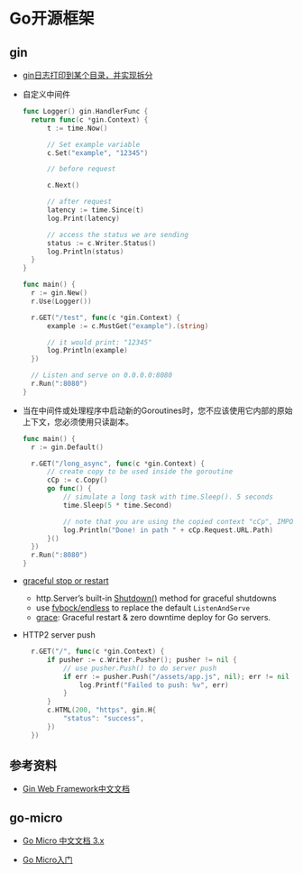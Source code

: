 # Go开源框架

## gin

- [gin日志打印到某个目录，并实现拆分](https://blog.csdn.net/u010918487/article/details/86146691)

- 自定义中间件

  ```go
  func Logger() gin.HandlerFunc {
  	return func(c *gin.Context) {
  		t := time.Now()
  
  		// Set example variable
  		c.Set("example", "12345")
  
  		// before request
  
  		c.Next()
  
  		// after request
  		latency := time.Since(t)
  		log.Print(latency)
  
  		// access the status we are sending
  		status := c.Writer.Status()
  		log.Println(status)
  	}
  }
  
  func main() {
  	r := gin.New()
  	r.Use(Logger())
  
  	r.GET("/test", func(c *gin.Context) {
  		example := c.MustGet("example").(string)
  
  		// it would print: "12345"
  		log.Println(example)
  	})
  
  	// Listen and serve on 0.0.0.0:8080
  	r.Run(":8080")
  }
  ```

- 当在中间件或处理程序中启动新的Goroutines时，您不应该使用它内部的原始上下文，您必须使用只读副本。

  ```go
  func main() {
  	r := gin.Default()
  
  	r.GET("/long_async", func(c *gin.Context) {
  		// create copy to be used inside the goroutine
  		cCp := c.Copy()
  		go func() {
  			// simulate a long task with time.Sleep(). 5 seconds
  			time.Sleep(5 * time.Second)
  
  			// note that you are using the copied context "cCp", IMPORTANT
  			log.Println("Done! in path " + cCp.Request.URL.Path)
  		}()
  	})
  	r.Run(":8080")
  }
  ```

- [graceful stop or restart](https://gin-gonic.com/docs/examples/graceful-restart-or-stop/)

  - http.Server’s built-in [Shutdown()](https://golang.org/pkg/net/http/#Server.Shutdown) method for graceful shutdowns
  - use [fvbock/endless](https://github.com/fvbock/endless) to replace the default `ListenAndServe`
  - [grace](https://github.com/facebookgo/grace): Graceful restart & zero downtime deploy for Go servers.

- HTTP2 server push

  ```go
  	r.GET("/", func(c *gin.Context) {
  		if pusher := c.Writer.Pusher(); pusher != nil {
  			// use pusher.Push() to do server push
  			if err := pusher.Push("/assets/app.js", nil); err != nil {
  				log.Printf("Failed to push: %v", err)
  			}
  		}
  		c.HTML(200, "https", gin.H{
  			"status": "success",
  		})
  	})
  ```



## 参考资料

- [Gin Web Framework中文文档](https://gin-gonic.com/zh-cn/docs/benchmarks/)

## go-micro

- [Go Micro 中文文档 3.x](https://learnku.com/docs/go-micro/3.x)

- [Go Micro入门](http://www.topgoer.com/%E5%BE%AE%E6%9C%8D%E5%8A%A1/GoMicro%E5%85%A5%E9%97%A8.html)

